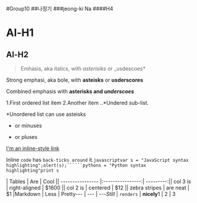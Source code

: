 #Group10
##나정기
###jeong-ki Na
####H4

Al-H1
======

Al-H2
------

> Emhasis, aka italics, with *asterisiks* or _usdescoes*

Strong emphasi, aka bole, with **asteisks** or __usderscores__

Combined emphasis with **asterisks and _underscoes_**

1.First ordered list item
2.Another item
..*Undered sub-list.

*Unordered list can use asteisks
- or minuses
+ or pluses

[I'm an inline-style link](https://www.google.com)

Inline `code` has `back-ticks around` it.```javascriptvar s = "JavaScript syntax highlighting";alert(s);``````pythons = "Python syntax highlighting"print s```

| Tables | Are | Cool || ---------------- |:----------------:| ---------:|| col 3 is | right-aligned | $1600 || col 2 is | centered | $12 || zebra stripes | are neat | $1 |Markdown | Less | Pretty--- | --- | ---*Still* | `renders` | **nicely**1 | 2 | 3


